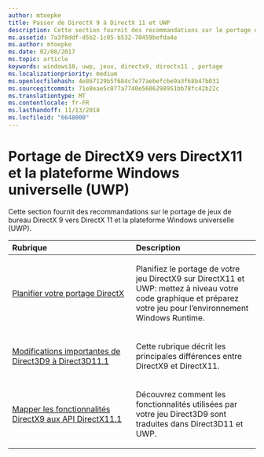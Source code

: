 ```yaml
---
author: mtoepke
title: Passer de DirectX 9 à DirectX 11 et UWP
description: Cette section fournit des recommandations sur le portage de jeux de bureau DirectX 9 vers DirectX 11 et la plateforme Windows universelle (UWP).
ms.assetid: 7a3f8ddf-d5b2-1c05-b532-70459befda4e
ms.author: mtoepke
ms.date: 02/08/2017
ms.topic: article
keywords: windows10, uwp, jeux, directx9, directx11 , portage
ms.localizationpriority: medium
ms.openlocfilehash: 4e867129b5f684c7e77aebefcbe9a3f68b47b031
ms.sourcegitcommit: 71e8eae5c077a7740e5606298951bb78fc42b22c
ms.translationtype: MT
ms.contentlocale: fr-FR
ms.lasthandoff: 11/13/2018
ms.locfileid: "6648000"
---
```

# <a name="moving-from-directx-9-to-directx-11-and-universal-windows-platform-uwp"></a>Portage de DirectX9 vers DirectX11 et la plateforme Windows universelle (UWP)



Cette section fournit des recommandations sur le portage de jeux de bureau DirectX 9 vers DirectX 11 et la plateforme Windows universelle (UWP).

<table>
<colgroup>
<col width="50%" />
<col width="50%" />
</colgroup>
<thead>
<tr class="header">
<th align="left">Rubrique</th>
<th align="left">Description</th>
</tr>
</thead>
<tbody>
<tr class="odd">
<td align="left"><p><a href="plan-your-directx-port.md">Planifier votre portage DirectX</a></p></td>
<td align="left"><p>Planifiez le portage de votre jeu DirectX9 sur DirectX11 et UWP: mettez à niveau votre code graphique et préparez votre jeu pour l’environnement Windows Runtime.</p></td>
</tr>
<tr class="even">
<td align="left"><p><a href="understand-direct3d-11-1-concepts.md">Modifications importantes de Direct3D9 à Direct3D11.1</a></p></td>
<td align="left"><p>Cette rubrique décrit les principales différences entre DirectX9 et DirectX11.</p></td>
</tr>
<tr class="odd">
<td align="left"><p><a href="feature-mapping.md">Mapper les fonctionnalités DirectX9 aux API DirectX11.1</a></p></td>
<td align="left"><p>Découvrez comment les fonctionnalités utilisées par votre jeu Direct3D9 sont traduites dans Direct3D11 et UWP.</p></td>
</tr>
</tbody>
</table>

 

 

 




